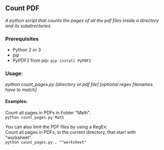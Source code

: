 ## Count PDF
_A python script that counts the pages of all the pdf files inside a directory and its subdirectories._

### Prerequisites
- Python 2 or 3  
- pip  
- PyPDF2 from pip: `pip install PyPDF2`

### Usage:
_python count_pages.py [directory or pdf file] [optional regex filenames have to match]_

#### Examples:  
Count all pages in PDFs in Folder "Math".  
`python count_pages.py Math`  

You can also limit the PDF files by using a RegEx:  
Count all pages in PDFs, in the current directory, that start with "worksheet".  
`python count_pages.py . "^worksheet"`  

